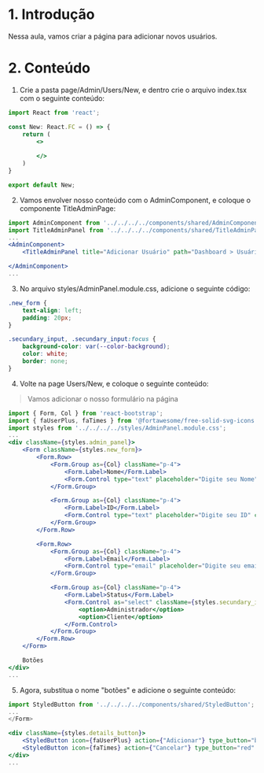 # 1. Introdução

Nessa aula, vamos criar a página para adicionar novos usuários.

# 2. Conteúdo

1. Crie a pasta page/Admin/Users/New, e dentro crie o arquivo index.tsx com o seguinte conteúdo:

```jsx
import React from 'react';

const New: React.FC = () => {
    return (
        <>
            
        </>
    )
}

export default New;
```

2. Vamos envolver nosso conteúdo com o AdminComponent, e coloque o componente TitleAdminPage:

```jsx
import AdminComponent from '../../../../components/shared/AdminComponent';
import TitleAdminPanel from '../../../../components/shared/TitleAdminPanel';
...
<AdminComponent>
    <TitleAdminPanel title="Adicionar Usuário" path="Dashboard > Usuários > Adicionar usuário" />

</AdminComponent>
...
```

3. No arquivo styles/AdminPanel.module.css, adicione o seguinte código:

```css
.new_form {
    text-align: left;
    padding: 20px;
}

.secundary_input, .secundary_input:focus {
    background-color: var(--color-background);
    color: white;
    border: none;
}
```

4. Volte na page Users/New, e coloque o seguinte conteúdo:

>Vamos adicionar o nosso formulário na página

```jsx
import { Form, Col } from 'react-bootstrap';
import { faUserPlus, faTimes } from '@fortawesome/free-solid-svg-icons';
import styles from '../../../../styles/AdminPanel.module.css';
...
<div className={styles.admin_panel}>
    <Form className={styles.new_form}>
        <Form.Row>
            <Form.Group as={Col} className="p-4">
                <Form.Label>Nome</Form.Label>
                <Form.Control type="text" placeholder="Digite seu Nome" className={styles.secundary_input} />
            </Form.Group>

            <Form.Group as={Col} className="p-4">
                <Form.Label>ID</Form.Label>
                <Form.Control type="text" placeholder="Digite seu ID" className={styles.secundary_input} />
            </Form.Group>
        </Form.Row>

        <Form.Row>
            <Form.Group as={Col} className="p-4">
                <Form.Label>Email</Form.Label>
                <Form.Control type="email" placeholder="Digite seu email" className={styles.secundary_input} />
            </Form.Group>

            <Form.Group as={Col} className="p-4">
                <Form.Label>Status</Form.Label>
                <Form.Control as="select" className={styles.secundary_input}>
                    <option>Administrador</option>
                    <option>Cliente</option>
                </Form.Control>
            </Form.Group>
        </Form.Row>
    </Form>

    Botões
</div>
...
```

5. Agora, substitua o nome "botões" e adicione o seguinte conteúdo:

```jsx
import StyledButton from '../../../../components/shared/StyledButton';
...
</Form>

<div className={styles.details_button}>
    <StyledButton icon={faUserPlus} action={"Adicionar"} type_button="blue" />
    <StyledButton icon={faTimes} action={"Cancelar"} type_button="red" />
</div>
...
```